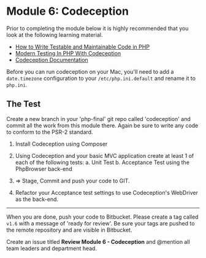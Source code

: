 # Module 6: Codeception

Prior to completing the module below it is highly recommended that you look at the following learning material.  

* [How to Write Testable and Maintainable Code in PHP](http://net.tutsplus.com/tutorials/php/how-to-write-testable-and-maintainable-code-in-php/)
* [Modern Testing In PHP With Codeception](https://tutsplus.com/course/modern-testing-in-php-with-codeception/)
* [Codeception Documentation](http://codeception.com/docs/01-Introduction)

Before you can run codeception on your Mac, you'll need to add a `date.timezone` configuration to your `/etc/php.ini.default` and rename it to `php.ini`.

## The Test


Create a new branch in your 'php-final' git repo called 'codeception' and commit all the work from this module there.  Again be sure to write any code to conform to the PSR-2 standard.

1.  Install Codeception using Composer
2.  Using Codeception and your basic MVC application create at least 1 of each of the following tests:
	a.  Unit Test
	b.  Acceptance Test using the PhpBrowser back-end
	
3.  => Stage, Commit and push your code to GIT.
4.  Refactor your Acceptance test settings to use Codeception's WebDriver as the back-end.


----------

When you are done, push your code to Bitbucket.  Please create a tag called `v1.6` with a message of 'ready for review'.  Be sure your tags are pushed to the remote repository and are visible in Bitbucket.

Create an issue titled **Review Module 6 - Codeception** and @mention all team leaders and department head.